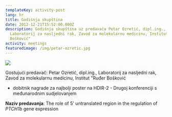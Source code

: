 ```yaml
---
templateKey: activity-post
lang: hr
title: Godišnja skupština
date: 2012-12-21T15:52:00.000Z
description: Godišnja skupština uz predavača Petar Ozretić, dipl.ing.,
  Laboratorij za nasljedni rak, Zavod za molekularnu medicinu, Institut "Ruđer
  Bošković"
activity: meetings
featuredimage: /img/petar-ozretic.jpg
---
```

![](/img/petar-ozretic.jpg)

Gostujući predavač: Petar Ozretić, dipl.ing., Laboratorij za nasljedni rak, Zavod za molekularnu medicinu, Institut "Ruđer Bošković

* dobitnik nagrade za najbolji poster na HDIR-2 - Drugoj konferenciji s međunarodnim sudjelovanjem

**Naziv predavanja**: The role of 5' untranslated region in the regulation of *PTCH1b* gene expression